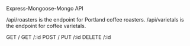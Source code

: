 Express-Mongoose-Mongo API

/api/roasters is the endpoint for Portland coffee roasters.
/api/varietals is the endpoint for coffee varietals.

GET /
GET /:id
POST /
PUT /:id
DELETE /:id